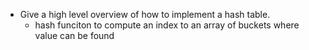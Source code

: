- Give a high level overview of how to implement a hash table.
  - hash funciton to compute an index to an array of buckets where value can be found  
